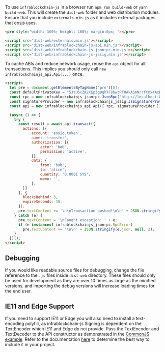 To use `infrablockchain-js` in a browser run `npm run build-web` or `yarn build-web`.  This will create the `dist-web` folder and web distribution modules.  Ensure that you include `externals.min.js` as it includes external packages that eosjs uses.
```html
<pre style="width: 100%; height: 100%; margin:0px; "></pre>

<script src='dist-web/externals.min.js'></script>
<script src='dist-web/infrablockchain-js-api.min.js'></script>
<script src='dist-web/infrablockchain-js-jsonrpc.min.js'></script>
<script src='dist-web/infrablockchain-js-jssig.min.js'></script>
```

To cache ABIs and reduce network usage, reuse the `api` object for all transactions.  This implies you should only call `new infrablockchainjs_api.Api(...)` once.
```html
<script>
  let pre = document.getElementsByTagName('pre')[0];
  const defaultPrivateKey = "5JtUScZK2XEp3g9gh7F8bwtPTRAkASmNrrftmx4AxDKD5K4zDnr"; // bob
  const rpc = new infrablockchainjs_jsonrpc.JsonRpc('http://localhost:8888');
  const signatureProvider = new infrablockchainjs_jssig.JsSignatureProvider([defaultPrivateKey]);
  const api = new infrablockchainjs_api.Api({ rpc, signatureProvider });

  (async () => {
    try {
      const result = await api.transact({
        actions: [{
            account: 'eosio.token',
            name: 'transfer',
            authorization: [{
                actor: 'bob',
                permission: 'active',
            }],
            data: {
                from: 'bob',
                to: 'alice',
                quantity: '0.0001 SYS',
                memo: '',
            },
        }]
      }, {
        blocksBehind: 3,
        expireSeconds: 30,
      });
      pre.textContent += '\n\nTransaction pushed!\n\n' + JSON.stringify(result, null, 2);
    } catch (e) {
      pre.textContent = '\nCaught exception: ' + e;
      if (e instanceof infrablockchainjs_jsonrpc.RpcError)
        pre.textContent += '\n\n' + JSON.stringify(e.json, null, 2);
    }
  })();
</script>
```

## Debugging
If you would like readable source files for debugging, change the file reference to the `.js` files inside `dist-web` directory.  These files should only be used for development as they are over 10 times as large as the minified versions, and importing the debug versions will increase loading times for the end user.

## IE11 and Edge Support
If you need to support IE11 or Edge you will also need to install a text-encoding polyfill, as infrablockchain-js Signing is dependent on the TextEncoder which IE11 and Edge do not provide.  Pass the TextEncoder and TextDecoder to the API constructor as demonstrated in the [CommonJS example](01_commonjs.md).  Refer to the documentation [here](https://github.com/inexorabletash/text-encoding) to determine the best way to include it in your project.